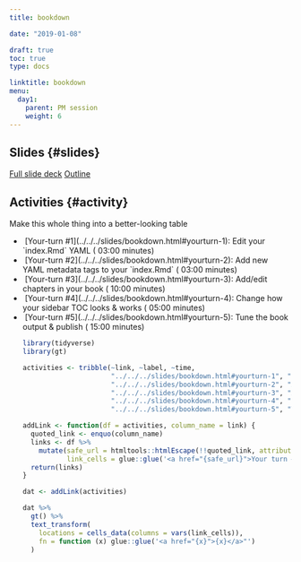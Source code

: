 ```yaml
---
title: bookdown

date: "2019-01-08"

draft: true
toc: true
type: docs

linktitle: bookdown
menu:
  day1:
    parent: PM session
    weight: 6
---
```


## Slides {#slides}

[Full slide deck](../../../slides/bookdown.html) 
<i class="fas fa-list-ul fa-fw"></i></i>[Outline](../../../slides/bookdown.html#outline)



## Activities {#activity}

Make this whole thing into a better-looking table

<ul class="fa-ul">
  <li><span class="fa-li"><i class="fas fa-hand-point-right fa-fw"></i></span>&nbsp;[Your-turn #1](../../../slides/bookdown.html#yourturn-1): Edit your `index.Rmd` YAML (<i class="far fa-clock"></i> 03:00 minutes)</li>
  <li><span class="fa-li"><i class="fas fa-hand-point-right fa-fw"></i></span>&nbsp;[Your-turn #2](../../../slides/bookdown.html#yourturn-2): Add new YAML metadata tags to your `index.Rmd` (<i class="far fa-clock"></i> 03:00 minutes)</li>
  <li><span class="fa-li"><i class="fas fa-hand-point-right fa-fw"></i></span>&nbsp;[Your-turn #3](../../../slides/bookdown.html#yourturn-3): Add/edit chapters in your book (<i class="far fa-clock"></i> 10:00 minutes)</li>
  <li><span class="fa-li"><i class="fas fa-hand-point-right fa-fw"></i></span>&nbsp;[Your-turn #4](../../../slides/bookdown.html#yourturn-4): Change how your sidebar TOC looks & works (<i class="far fa-clock"></i> 05:00 minutes)</li>
  <li><span class="fa-li"><i class="fas fa-hand-point-right fa-fw"></i></span>&nbsp;[Your-turn #5](../../../slides/bookdown.html#yourturn-5): Tune the book output & publish (<i class="far fa-clock"></i> 15:00 minutes)</li>



```r
library(tidyverse)
library(gt)

activities <- tribble(~link, ~label, ~time,
                      "../../../slides/bookdown.html#yourturn-1", "Edit your `index.Rmd` YAML", "03:00 minutes",
                      "../../../slides/bookdown.html#yourturn-2", "Add new YAML metadata tags to your `index.Rmd`", "03:00 minutes",
                      "../../../slides/bookdown.html#yourturn-3", "Add/edit chapters in your book", "10:00 minutes",
                      "../../../slides/bookdown.html#yourturn-4", "Change how your sidebar TOC looks & works", "05:00 minutes",
                      "../../../slides/bookdown.html#yourturn-5", "Tune the book output & publish", "15:00 minutes")

addLink <- function(df = activities, column_name = link) {
  quoted_link <- enquo(column_name)
  links <- df %>% 
    mutate(safe_url = htmltools::htmlEscape(!!quoted_link, attribute = TRUE),
           link_cells = glue::glue('<a href="{safe_url}">Your turn #{stringr::str_sub(safe_url, start = -1)}:)</a>'))
  return(links)
}

dat <- addLink(activities)

dat %>%
  gt() %>%
  text_transform(
    locations = cells_data(columns = vars(link_cells)),
    fn = function (x) glue::glue('<a href="{x}">{x}</a>"')
  )
```


